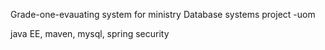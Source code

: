 Grade-one-evauating system for ministry 
Database systems project -uom

java EE, maven, mysql, spring security
